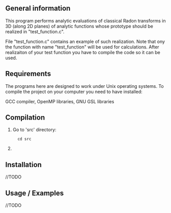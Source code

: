 ## General information

This program performs analytic evaluations of classical Radon transforms in 3D 
(along 2D planes) of analytic functions whose prototype should be realized 
in "test_function.c". 

File "test_function.c" contains an example of such realization. Note that 
ony the function with name "test_function" will be used for calculations. 
After realizaiton of your test function you have to compile the code 
so it can be used.

## Requirements 

The programs here are designed to work under Unix operating systems.
To compile the project on your computer you need to have installed:

GCC compiler, OpenMP libraries, GNU GSL libraries

## Compilation 
  1) Go to 'src' directory:  
        ```
          cd src
        ```
  2)
## Installation 

//TODO

## Usage / Examples

//TODO 
